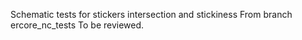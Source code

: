 Schematic tests for stickers intersection and stickiness
From branch ercore_nc_tests
To be reviewed.


